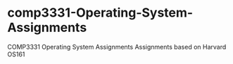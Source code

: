 # comp3331-Operating-System-Assignments
COMP3331 Operating System Assignments
Assignments based on Harvard OS161
